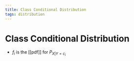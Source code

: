 ```yaml
---
title: Class Conditional Distribution
tags: distribution
---
```


# Class Conditional Distribution
- $f_{i}$ is the [[pdf]] for $P_{X|Y=c_{i}}$
























